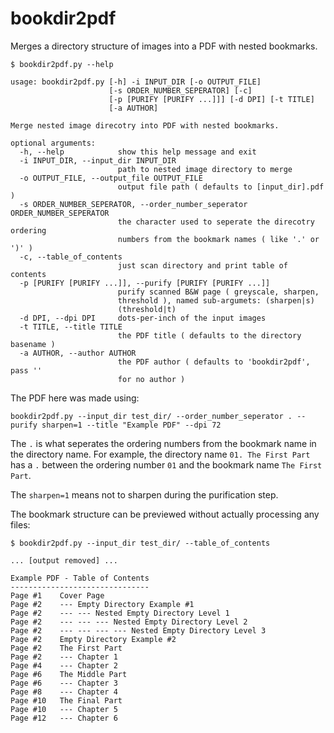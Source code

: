 # bookdir2pdf
Merges a directory structure of images into a PDF with nested bookmarks.

```
$ bookdir2pdf.py --help

usage: bookdir2pdf.py [-h] -i INPUT_DIR [-o OUTPUT_FILE]
                      [-s ORDER_NUMBER_SEPERATOR] [-c]
                      [-p [PURIFY [PURIFY ...]]] [-d DPI] [-t TITLE]
                      [-a AUTHOR]

Merge nested image direcotry into PDF with nested bookmarks.

optional arguments:
  -h, --help            show this help message and exit
  -i INPUT_DIR, --input_dir INPUT_DIR
                        path to nested image directory to merge
  -o OUTPUT_FILE, --output_file OUTPUT_FILE
                        output file path ( defaults to [input_dir].pdf )
  -s ORDER_NUMBER_SEPERATOR, --order_number_seperator ORDER_NUMBER_SEPERATOR
                        the character used to seperate the direcotry ordering
                        numbers from the bookmark names ( like '.' or ')' )
  -c, --table_of_contents
                        just scan directory and print table of contents
  -p [PURIFY [PURIFY ...]], --purify [PURIFY [PURIFY ...]]
                        purify scanned B&W page ( greyscale, sharpen,
                        threshold ), named sub-argumets: (sharpen|s)
                        (threshold|t)
  -d DPI, --dpi DPI     dots-per-inch of the input images
  -t TITLE, --title TITLE
                        the PDF title ( defaults to the directory basename )
  -a AUTHOR, --author AUTHOR
                        the PDF author ( defaults to 'bookdir2pdf', pass ''
                        for no author )
```

The PDF here was made using:

`bookdir2pdf.py --input_dir test_dir/ --order_number_seperator . --purify sharpen=1 --title "Example PDF" --dpi 72`

The `.` is what seperates the ordering numbers from the bookmark name in the directory name. For example, the directory name `01. The First Part` has a `.` between the ordering number `01` and the bookmark name `The First Part`.

The `sharpen=1` means not to sharpen during the purification step.

The bookmark structure can be previewed without actually processing any files:

```
$ bookdir2pdf.py --input_dir test_dir/ --table_of_contents

... [output removed] ...

Example PDF - Table of Contents
-------------------------------
Page #1    Cover Page
Page #2    --- Empty Directory Example #1
Page #2    --- --- Nested Empty Directory Level 1
Page #2    --- --- --- Nested Empty Directory Level 2
Page #2    --- --- --- --- Nested Empty Directory Level 3
Page #2    Empty Directory Example #2
Page #2    The First Part
Page #2    --- Chapter 1
Page #4    --- Chapter 2
Page #6    The Middle Part
Page #6    --- Chapter 3
Page #8    --- Chapter 4
Page #10   The Final Part
Page #10   --- Chapter 5
Page #12   --- Chapter 6